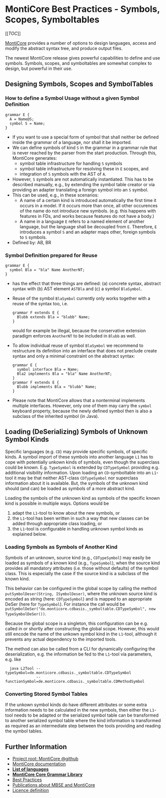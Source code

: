<!-- (c) https://github.com/MontiCore/monticore -->

# MontiCore Best Practices - Symbols, Scopes, Symboltables

[[_TOC_]]

[MontiCore](http://www.monticore.de) provides a number of options to design 
languages, access and modify the abstract syntax tree, and produce output files.

The newest MontiCore release gives powerful capabilities to define and 
use symbols. Symbols, scopes, and symboltables are somewhat complex 
to design, but powerful in their use.


## **Designing Symbols, Scopes and SymbolTables** 

### How to define a Symbol Usage without a given Symbol Definition
  ```
  grammar E { 
    A = Name@S; 
    symbol S = Name; 
  }
  ```

* If you want to use a special form of symbol that shall neither be defined 
  inside the grammar of a language, nor shall it be imported.
* We can define symbols of kind `S` in the grammar in a grammar rule that 
  is never reached by the parser from the start production.
  Through this, MontiCore generates:
  * symbol table infrastructure for handling `S` symbols
  * symbol table infrastructure for resolving these in `E` scopes, and 
  * integration of `S` symbols with the AST of `A`.
* However, `S` symbols are not automatically instantiated. 
  This has to be described manually, e.g., by extending the symbol table 
  creator or via providing an adapter translating a foreign symbol into an `S` symbol.
* This can be used, e.g., in these scenarios: 
  * A name of a certain kind is introduced automatically the first time it occurs 
    in a model. If it occurs more than once, all other occurences of the name 
    do not introduce new symbols. (e.g. this happens with features in FDs,
    and works because features do not have a body.)
  * A name in a language `E` refers to a named element of another language, 
    but the language shall be decoupled from `E`. 
    Therefore, `E` introduces a symbol `S` and an adapter maps other, foreign 
    symbols to `S` symbols.
* Defined by: AB, BR


### Symbol Definition prepared for Reuse 

  ```
  grammar E { 
    symbol Bla = "bla" Name AnotherNT; 
  }
  ```
* has the effect that three things are defined: (a) concrete syntax, 
  abstract syntax with (b) AST element `ASTBla`
  and (c) a symbol `BlaSymbol`.
* Reuse of the symbol `BlaSymbol` currently only works together with a reuse
  of the syntax too, i.e.

  ```
  grammar F extends E { 
    Blubb extends Bla = "blubb" Name; 
  }
  ```
  would for example be illegal, because the conservative extension paradigm 
  enforces `AnotherNT` to be included in `Blubb` as well. 
* To allow individual reuse of symbol `BlaSymbol` we recommend to
  restructure its definition into an interface that does not preclude
  create syntax and only a minimal constraint on the abstract syntax:

  ```
  grammar E { 
    symbol interface Bla = Name; 
    Bla2 implements Bla = "bla" Name AnotherNT; 
  }
  grammar F extends E { 
    Blubb implements Bla = "blubb" Name; 
  }
  ```

* Please note that MontiCore allows that a nonterminal implements
  multiple interfaces. However, only one of them may carry the `symbol` 
  keyboard property, because the newly defined symbol then is also 
  a subclass of the inherited symbol (in Java).

## Loading (DeSerializing) Symbols of Unknown Symbol Kinds

Specific languages (e.g. `CD`) may provide specific symbols, of specific kinds.
A symbol import of these symbols into another language `L1` has to cope with 
potentially unkown kinds of symbols, even though the superclass could be known. 
E.g. `TypeSymbol` is extended by `CDTypeSymbol` providing e.g. additional 
visibility information.
Upon loading an `CD`-symboltable into an `L1`-tool
it may be that neither AST-class `CDTypeSymbol` nor superclass information about 
it is available.
But, the symbols of the unknown kind should (and can) be loaded as symbols of a more abstract kind. 

Loading the symbols of the unknown kind as symbols of the specific known kind is possible in multiple ways.
Options would be 
  1. adapt the `L1`-tool to know about the new symbols, or 
  2. the `L1`-tool has been written in such a way that new classes can be added 
     through appropriate class loading, or 
  3. the `L1`-tool is configurable in handling unknown symbol kinds as explained below.

### Loading Symbols as Symbols of Another Kind

Symbols of an unknown, source kind (e.g., `CDTypeSymbol`) may easily be loaded as 
symbols of a known kind (e.g., `TypeSymbol`), when the source kind provides
all mandatory attributes (i.e. those without defaults) of the symbol class.
This is especially the case if the source kind is a subclass of the known 
kind.

This behavior can be configured in the global scope by calling the method ```putSymbolDeser(String, ISymbolDeser)```,
where the unknown source kind is encoded as string (here: `CDTypeSymbol`) and is mapped to
an appropriate DeSer (here for `TypeSymbol`). 
For instance the call would be 
```putSymbolDeSer("de.monticore.cdbasis._symboltable.CDTypeSymbol", new TypeSymbolDeSer())```.

Because the global scope is a singleton, this configuration can be e.g. called in or shortly 
after constructing the global scope. However, this would still encode the name of the unkown
symbol kind in the `L1`-tool, although it prevents any actual dependency to the imported tools.

The method can also be called from a CLI for dynamically configuring the deserialization,
e.g. the information be fed to the `L1`-tool via parameters, e.g. like
```
  java L2Tool --typeSymbol=de.monticore.cdbasis._symboltable.CDTypeSymbol
              --functionSymbol=de.monticore.cdbasis._symboltable.CDMethodSymbol
```

### Converting Stored Symbol Tables

If the unkown symbol kinds do have different attributes or some extra information
needs to be calculated in the new symbols, then either the `L1`-tool needs to be adapted or
the serialized symbol table can be transformed to another 
serialized symbol table where the kind information is transformed as required as an
intermediate step between the tools providing and reading the symbol tables.

## Further Information

* [Project root: MontiCore @github](https://github.com/MontiCore/monticore)
* [MontiCore documentation](http://www.monticore.de/)
* [**List of languages**](https://github.com/MontiCore/monticore/blob/dev/docs/Languages.md)
* [**MontiCore Core Grammar Library**](https://github.com/MontiCore/monticore/blob/dev/monticore-grammar/src/main/grammars/de/monticore/Grammars.md)
* [Best Practices](https://github.com/MontiCore/monticore/blob/dev/docs/BestPractices.md)
* [Publications about MBSE and MontiCore](https://www.se-rwth.de/publications/)
* [Licence definition](https://github.com/MontiCore/monticore/blob/master/00.org/Licenses/LICENSE-MONTICORE-3-LEVEL.md)


